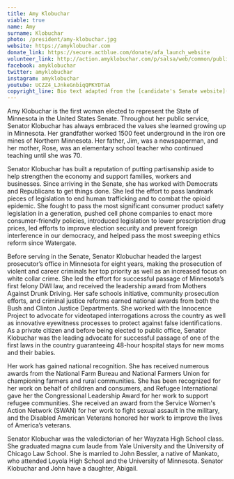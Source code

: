 ```yaml
---
title: Amy Klobuchar
viable: true
name: Amy
surname: Klobuchar
photo: /president/amy-klobuchar.jpg
website: https://amyklobuchar.com
donate_link: https://secure.actblue.com/donate/afa_launch_website
volunteer_link: http://action.amyklobuchar.com/p/salsa/web/common/public/signup?signup_page_KEY=11770
facebook: amyklobuchar
twitter: amyklobuchar
instagram: amyklobuchar
youtube: UCZZ4_LJnkeGnbiqQPKYDTaA
copyright_line: Bio text adapted from the [candidate's Senate website](https://www.klobuchar.senate.gov/public/index.cfm/about-amy) and may be subject to copyright.
---
```

Amy Klobuchar is the first woman elected to represent the State of Minnesota in the United States Senate. Throughout her public service, Senator Klobuchar has always embraced the values she learned growing up in Minnesota. Her grandfather worked 1500 feet underground in the iron ore mines of Northern Minnesota. Her father, Jim, was a newspaperman, and her mother, Rose, was an elementary school teacher who continued teaching until she was 70.

Senator Klobuchar has built a reputation of putting partisanship aside to help strengthen the economy and support families, workers and businesses. Since arriving in the Senate, she has worked with Democrats and Republicans to get things done. She led the effort to pass landmark pieces of legislation to end human trafficking and to combat the opioid epidemic. She fought to pass the most significant consumer product safety legislation in a generation, pushed cell phone companies to enact more consumer-friendly policies, introduced legislation to lower prescription drug prices, led efforts to improve election security and prevent foreign interference in our democracy, and helped pass the most sweeping ethics reform since Watergate.

Before serving in the Senate, Senator Klobuchar headed the largest prosecutor’s office in Minnesota for eight years, making the prosecution of violent and career criminals her top priority as well as an increased focus on white collar crime. She led the effort for successful passage of Minnesota’s first felony DWI law, and received the leadership award from Mothers Against Drunk Driving. Her safe schools initiative, community prosecution efforts, and criminal justice reforms earned national awards from both the Bush and Clinton Justice Departments. She worked with the Innocence Project to advocate for videotaped interrogations across the country as well as innovative eyewitness processes to protect against false identifications. As a private citizen and before being elected to public office, Senator Klobuchar was the leading advocate for successful passage of one of the first laws in the country guaranteeing 48-hour hospital stays for new moms and their babies.

Her work has gained national recognition. She has received numerous awards from the National Farm Bureau and National Farmers Union for championing farmers and rural communities. She has been recognized for her work on behalf of children and consumers, and Refugee International gave her the Congressional Leadership Award for her work to support refugee communities. She received an award from the Service Women's Action Network (SWAN) for her work to fight sexual assault in the military, and the Disabled American Veterans honored her work to improve the lives of America’s veterans.

Senator Klobuchar was the valedictorian of her Wayzata High School class. She graduated magna cum laude from Yale University and the University of Chicago Law School. She is married to John Bessler, a native of Mankato, who attended Loyola High School and the University of Minnesota. Senator Klobuchar and John have a daughter, Abigail.

